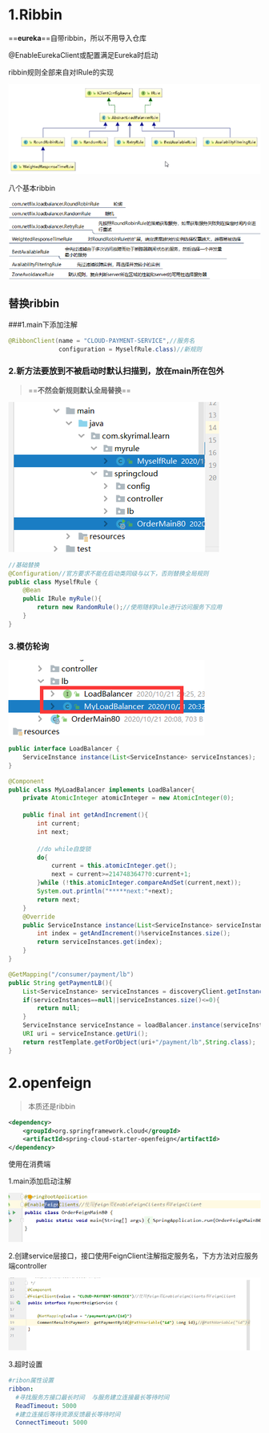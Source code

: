 # 1.Ribbin

==**eureka**==自带ribbin，所以不用导入仓库

@EnableEurekaClient或配置满足Eureka时启动

ribbin规则全部来自对IRule的实现

![img](../%E5%9B%BE%E7%89%87/B2C46CC8-EC7F-4F0A-8AC6-2FF3B253C794.png) 

八个基本ribbin

![image-20201026203213058](../%E5%9B%BE%E7%89%87/image-202adad213058.png)

## 替换ribbin

###1.main下添加注解

```java
@RibbonClient(name = "CLOUD-PAYMENT-SERVICE",//服务名
              configuration = MyselfRule.class)//新规则
```

### 2.新方法要放到不被启动时默认扫描到，放在main所在包外

> ==**不然会新规则默认全局替换**==

![image-20201026203756967](../%E5%9B%BE%E7%89%87/image-20201026203756967.png)

```java
//基础替换
@Configuration//官方要求不能在启动类同级与以下，否则替换全局规则
public class MyselfRule {
    @Bean
    public IRule myRule(){
        return new RandomRule();//使用随机Rule进行访问服务下应用
    }
}
```

### 3.模仿轮询

![image-20201026204208750](../%E5%9B%BE%E7%89%87/image-20201026204208750.png)

```java
public interface LoadBalancer {
    ServiceInstance instance(List<ServiceInstance> serviceInstances);
}
```

```java
@Component
public class MyLoadBalancer implements LoadBalancer{
    private AtomicInteger atomicInteger = new AtomicInteger(0);

    public final int getAndIncrement(){
        int current;
        int next;

        //do while自旋锁
        do{
            current = this.atomicInteger.get();
            next = current>=2147483647?0:current+1;
        }while (!this.atomicInteger.compareAndSet(current,next));
        System.out.println("*****next:"+next);
        return next;
    }
    @Override
    public ServiceInstance instance(List<ServiceInstance> serviceInstances) {
        int index = getAndIncrement()%serviceInstances.size();
        return serviceInstances.get(index);
    }
}
```

```java
@GetMapping("/consumer/payment/lb")
public String getPaymentLB(){
    List<ServiceInstance> serviceInstances = discoveryClient.getInstances(PAYMENT_SERVICE_NAME);
    if(serviceInstances==null||serviceInstances.size()<=0){
        return null;
    }
    ServiceInstance serviceInstance = loadBalancer.instance(serviceInstances);
    URI uri = serviceInstance.getUri();
    return restTemplate.getForObject(uri+"/payment/lb",String.class);
}
```





# 2.openfeign

> 本质还是ribbin

```xml
<dependency>
    <groupId>org.springframework.cloud</groupId>
    <artifactId>spring-cloud-starter-openfeign</artifactId>
</dependency>
```

使用在消费端

1.main添加启动注解

![image-20201026204537462](../%E5%9B%BE%E7%89%87/image-20201026204537462.png)

2.创建service层接口，接口使用FeignClient注解指定服务名，下方方法对应服务端controller

![image-20201026204524107](../%E5%9B%BE%E7%89%87/image-20201026204524107.png)

3.超时设置

```yml
#ribon属性设置
ribbon:
  #寻找服务方接口最长时间  与服务建立连接最长等待时间
  ReadTimeout: 5000
  #建立连接后等待资源反馈最长等待时间
  ConnectTimeout: 5000
```


